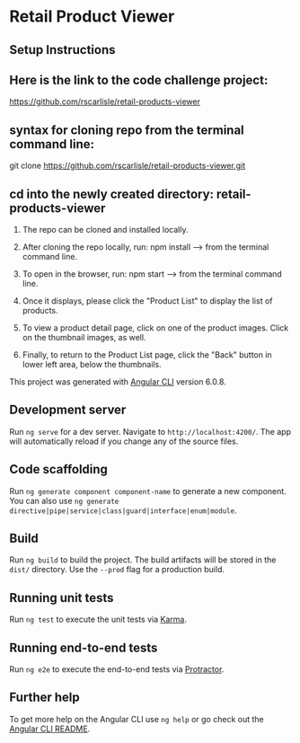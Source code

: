 # Retail Product Viewer

## Setup Instructions

## Here is the link to the code challenge project:

https://github.com/rscarlisle/retail-products-viewer

## syntax for cloning repo from the terminal command line: 

git clone https://github.com/rscarlisle/retail-products-viewer.git

## cd into the newly created directory: retail-products-viewer

1) The repo can be cloned and installed locally.

2) After cloning the repo locally, run: npm install --> from the terminal command line.

3) To open in the browser, run: npm start --> from the terminal command line.

4) Once it displays, please click the "Product List" to display the list of products.

5) To view a product detail page, click on one of the product images. Click on the thumbnail images, as well.

6) Finally, to return to the Product List page, click the "Back" button in lower left area, below the thumbnails. 


This project was generated with [Angular CLI](https://github.com/angular/angular-cli) version 6.0.8.

## Development server

Run `ng serve` for a dev server. Navigate to `http://localhost:4200/`. The app will automatically reload if you change any of the source files.

## Code scaffolding

Run `ng generate component component-name` to generate a new component. You can also use `ng generate directive|pipe|service|class|guard|interface|enum|module`.

## Build

Run `ng build` to build the project. The build artifacts will be stored in the `dist/` directory. Use the `--prod` flag for a production build.

## Running unit tests

Run `ng test` to execute the unit tests via [Karma](https://karma-runner.github.io).

## Running end-to-end tests

Run `ng e2e` to execute the end-to-end tests via [Protractor](http://www.protractortest.org/).

## Further help

To get more help on the Angular CLI use `ng help` or go check out the [Angular CLI README](https://github.com/angular/angular-cli/blob/master/README.md).
